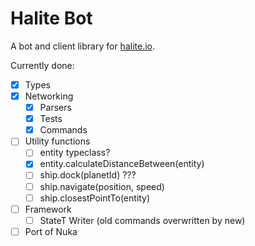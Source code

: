 # Halite Bot

A bot and client library for [halite.io](https://www.halite.io).

Currently done:

- [x] Types
- [x] Networking
  - [x] Parsers
  - [x] Tests
  - [x] Commands
- [ ] Utility functions
  - [ ] entity typeclass?
  - [x] entity.calculateDistanceBetween(entity)
  - [ ] ship.dock(planetId) ???
  - [ ] ship.navigate(position, speed)
  - [ ] ship.closestPointTo(entity)
- [ ] Framework
  - [ ] StateT Writer (old commands overwritten by new)
- [ ] Port of Nuka
